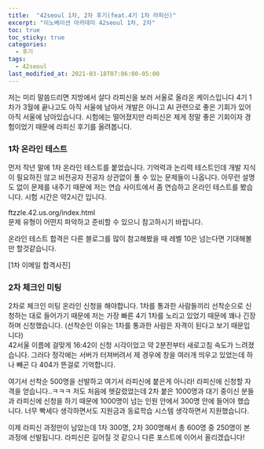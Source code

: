 ```yaml
---
title:  "42seoul 1차, 2차 후기(feat.4기 1차 라피신)"
excerpt: "이노베이션 아카데미 42seoul 1차, 2차"
toc: true
toc_sticky: true
categories:
  - 후기
tags:
  - 42seoul
last_modified_at: 2021-03-18T07:06:00-05:00
---
```


저는 미리 말씀드리면 지방에서 살다 라피신을 보러 서울로 올라온 케이스입니다 
4기 1차가 3월에 끝나고도 아직 서울에 남아서 개발은 아니고 AI 관련으로 좋은 기회가 있어 아직 서울에 남아있습니다.
시험에는 떨어졌지만 라피신은 제게 정말 좋은 기회이자 경험이었기 때문에 라피신 후기를 올려봅니다.

### 1차 온라인 테스트  
먼저 작년 말에 1차 온라인 테스트를 붙었습니다. 기억력과 논리력 테스트인데 개발 지식이 필요하진 않고 비전공자 전공자 상관없이 풀 수 있는 문제들이 나옵니다. 아무런 설명도 없이 문제를 내주기 때문에 저는 연습 사이트에서 좀 연습하고 온라인 테스트를 봤습니다. 시험 시간은 약2시간 입니다.  

ftzzle.42.us.org/index.html  
문제 유형이 어떤지 파악하고 준비할 수 있으니 참고하시기 바랍니다.  

온라인 테스트 합격은 다른 블로그를 많이 참고해봤을 때 레벨 10은 넘는다면 기대해볼 만 할것같습니다.  


[1차 이메일 합격사진]

### 2차 체크인 미팅  
2차로 체크인 미팅 온라인 신청을 해야합니다. 1차를 통과한 사람들끼리 선착순으로 신청하는 대로 들어가기 때문에 저는 가장 빠른 4기 1차를 노리고 있었기 때문에 꽤나 긴장하며 신청했습니다. (선착순인 이유는 1차를 통과한 사람은 자격이 된다고 보기 때문입니다)  
42서울 이름에 걸맞게 16:42이 신청 시각이었고 약 2분전부터 새로고침 속도가 느려졌습니다. 그러다 정각에는 서버가 터져버려서 제 경우에 창을 여러개 띄우고 있었는데 하나 빼곤 다 404가 뜬걸로 기억합니다.  

여기서 선착순 500명을 선발하고 여기서 라피신에 붙은게 아니라! 라피신에 신청할 자격을 얻습니다..ㅋㅋㅋ
저도 처음에 헷갈렸었는데 2차 붙은 1000명과 대기 중이신 분들과 라피신에 신청을 하기 때문에 1000명이 넘는 인원 안에서 300명 안에 들어야 했습니다. 너무 빡세다 생각하면서도 지원금과 동료학습 시스템 생각하면서 지원했습니다.  


이제 라피신 과정만이 남았는데 1차 300명, 2차 300명해서 총 600명 중 250명이 본과정에 선발됩니다.
라피신은 길어질 것 같으니 다른 포스트에 이어서 올리겠습니다!
